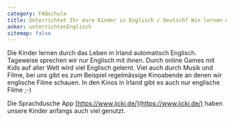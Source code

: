 ```yaml
---
category: FAQschule
title: Unterrichtet Ihr eure Kinder in Englisch / Deutsch? Wie lernen eure Kinder Englisch?
anker: unterrichtenEnglisch
sitemap: false
---
```

Die Kinder lernen durch das Leben in Irland automatisch Englisch. Tageweise sprechen wir nur Englisch mit ihnen. Durch online Games mit Kids auf aller Welt wird viel Englisch gelernt. Viel auch durch Musik und Filme, bei uns gibt es zum Beispiel regelmässige Kinoabende an denen wir englische Filme schauen. In den Kinos in Irland gibt es auch nur englische Filme ;-)

Die Sprachdusche App [https://www.jicki.de/](https://www.jicki.de/) haben unsere Kinder anfangs auch viel genutzt.

